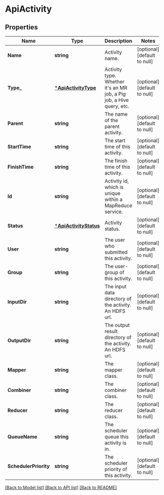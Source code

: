 # ApiActivity

## Properties
Name | Type | Description | Notes
------------ | ------------- | ------------- | -------------
**Name** | **string** | Activity name. | [optional] [default to null]
**Type_** | [***ApiActivityType**](ApiActivityType.md) | Activity type. Whether it&#39;s an MR job, a Pig job, a Hive query, etc. | [optional] [default to null]
**Parent** | **string** | The name of the parent activity. | [optional] [default to null]
**StartTime** | **string** | The start time of this activity. | [optional] [default to null]
**FinishTime** | **string** | The finish time of this activity. | [optional] [default to null]
**Id** | **string** | Activity id, which is unique within a MapReduce service. | [optional] [default to null]
**Status** | [***ApiActivityStatus**](ApiActivityStatus.md) | Activity status. | [optional] [default to null]
**User** | **string** | The user who submitted this activity. | [optional] [default to null]
**Group** | **string** | The user-group of this activity. | [optional] [default to null]
**InputDir** | **string** | The input data directory of the activity. An HDFS url. | [optional] [default to null]
**OutputDir** | **string** | The output result directory of the activity. An HDFS url. | [optional] [default to null]
**Mapper** | **string** | The mapper class. | [optional] [default to null]
**Combiner** | **string** | The combiner class. | [optional] [default to null]
**Reducer** | **string** | The reducer class. | [optional] [default to null]
**QueueName** | **string** | The scheduler queue this activity is in. | [optional] [default to null]
**SchedulerPriority** | **string** | The scheduler priority of this activity. | [optional] [default to null]

[[Back to Model list]](../README.md#documentation-for-models) [[Back to API list]](../README.md#documentation-for-api-endpoints) [[Back to README]](../README.md)


